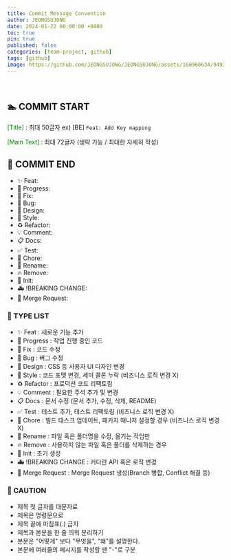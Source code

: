 ```yaml
---
title: Commit Message Convention
author: JEONGSUJONG
date: 2024-01-22 00:00:00 +0800
toc: true
pin: true
published: false
categories: [team-project, github]
tags: [github]
image: https://github.com/JEONGSUJONG/JEONGSUJONG/assets/168960634/9493772d-5a56-497b-90a3-87a8c7cfe761
---
```


<br>

## 🏊 COMMIT START
<span style = "Color: green">[Title]</span> : 최대 50글자   ex) [BE] `Feat: Add Key mapping`  

<span style = "Color: green">[Main Text]</span> : 최대 72글자 (생략 가능 / 최대한 자세히 작성)  

## 🛌 COMMIT END
- ✨ Feat: 
- 🚧 Progress: 
- 🎯 Fix: 
- 🐛 Bug: 
- 🎨 Design: 
- 💄 Style: 
- ♻️ Refactor: 
- 💡 Comment: 
- 📋 Docs: 
- ✅ Test: 
- 🔖 Chore: 
- 📝 Rename: 
- 🔥 Remove: 
- 📌 Init: 
- 🚑 !BREAKING CHANGE: 
- 🔔 Merge Request: 

### 📄 TYPE LIST 
- ✨ Feat             : 새로운 기능 추가   
- 🚧 Progress         : 작업 진행 중인 코드
- 🎯 Fix              : 코드 수정
- 🐛 Bug              : 버그 수정
- 🎨 Design           : CSS 등 사용자 UI 디자인 변경  
- 💄 Style            : 코드 포맷 변경, 세미 콜론 누락 (비즈니스 로직 변경 X)  
- ♻️ Refactor         : 프로덕션 코드 리팩토링
- 💡 Comment          : 필요한 주석 추가 및 변경
- 📋 Docs             : 문서 수정 (문서 추가, 수정, 삭제, README)  
- ✅ Test             : 테스트 추가, 테스트 리팩토링 (비즈니스 로직 변경 X)  
- 🔖 Chore            : 빌드 태스크 업데이트, 패키지 매니저 설정할 경우 (비즈니스 로직 변경 X)
- 📝 Rename           : 파일 혹은 폴더명을 수정, 옮기는 작업만
- 🔥 Remove           : 사용하지 않는 파일 혹은 폴더를 삭제하는 경우
- 📌 Init             : 초기 생성  
- 🚑 !BREAKING CHANGE : 커다란 API 혹은 로직 변경
- 🔔 Merge Request    : Merge Request 생성(Branch 병합, Conflict 해결 등)

### 🚨 CAUTION
- 제목 첫 글자를 대문자로  
- 제목은 명령문으로  
- 제목 끝에 마침표(.) 금지  
- 제목과 본문을 한 줄 띄워 분리하기  
- 본문은 "어떻게" 보다 "무엇을", "왜"를 설명한다.  
- 본문에 여러줄의 메시지를 작성할 땐 "-"로 구분